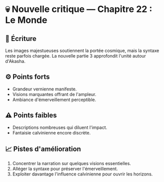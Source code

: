 # 💀 Nouvelle critique — Chapitre 22 : Le Monde

## 🧠 Écriture
Les images majestueuses soutiennent la portée cosmique, mais la syntaxe reste parfois chargée. La nouvelle partie 3 approfondit l'unité autour d'Akasha.

## ⚙️ Points forts
- Grandeur vernienne manifeste.
- Visions marquantes offrant de l'ampleur.
- Ambiance d'émerveillement perceptible.

## ⚠️ Points faibles
- Descriptions nombreuses qui diluent l'impact.
- Fantaisie calvinienne encore discrète.

## 📈 Pistes d'amélioration
1. Concentrer la narration sur quelques visions essentielles.
2. Alléger la syntaxe pour préserver l'émerveillement.
3. Exploiter davantage l'influence calvinienne pour ouvrir les horizons.
